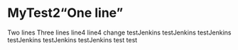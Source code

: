 # MyTest2“One line”
Two lines
Three lines
line4
line4
change
testJenkins
testJenkins
testJenkins
testJenkins
testJenkins
testJenkins
test
test
